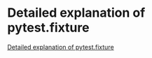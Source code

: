 # Detailed explanation of pytest.fixture
[Detailed explanation of pytest.fixture](https://aiwithcloud.com/2022/09/15/detailed_explanation_of_pytest-fixture/)
